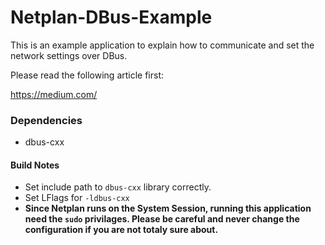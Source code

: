 # Netplan-DBus-Example

This is an example application to explain how to communicate and set the network settings over DBus.

Please read the following article first:

https://medium.com/

### Dependencies

- dbus-cxx

#### Build Notes

- Set include path to `dbus-cxx` library correctly.
- Set LFlags for `-ldbus-cxx`
- **Since Netplan runs on the System Session, running this application need the `sudo` privilages. Please be careful and never change the configuration if you are not totaly sure about.**
